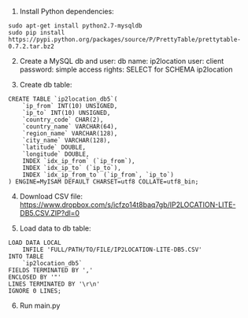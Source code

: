 1. Install Python dependencies:
```
sudo apt-get install python2.7-mysqldb
sudo pip install https://pypi.python.org/packages/source/P/PrettyTable/prettytable-0.7.2.tar.bz2
```


2. Create a MySQL db and user:
db name: ip2location
user: client
password: simple
access rights: SELECT for SCHEMA ip2location


3. Create db table:
```
CREATE TABLE `ip2location_db5`(
	`ip_from` INT(10) UNSIGNED,
	`ip_to` INT(10) UNSIGNED,
	`country_code` CHAR(2),
	`country_name` VARCHAR(64),
	`region_name` VARCHAR(128),
	`city_name` VARCHAR(128),
	`latitude` DOUBLE,
	`longitude` DOUBLE,
	INDEX `idx_ip_from` (`ip_from`),
	INDEX `idx_ip_to` (`ip_to`),
	INDEX `idx_ip_from_to` (`ip_from`, `ip_to`)
) ENGINE=MyISAM DEFAULT CHARSET=utf8 COLLATE=utf8_bin;
```


4. Download CSV file:
https://www.dropbox.com/s/icfzo14t8baq7gb/IP2LOCATION-LITE-DB5.CSV.ZIP?dl=0


5. Load data to db table:
```
LOAD DATA LOCAL
	INFILE 'FULL/PATH/TO/FILE/IP2LOCATION-LITE-DB5.CSV'
INTO TABLE
	`ip2location_db5`
FIELDS TERMINATED BY ','
ENCLOSED BY '"'
LINES TERMINATED BY '\r\n'
IGNORE 0 LINES;
```

6. Run main.py
